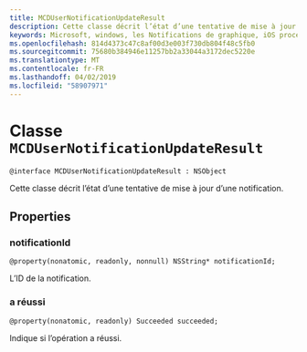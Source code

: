 ```yaml
---
title: MCDUserNotificationUpdateResult
description: Cette classe décrit l’état d’une tentative de mise à jour d’une notification.
keywords: Microsoft, windows, les Notifications de graphique, iOS procédures, procédures iPhone
ms.openlocfilehash: 814d4373c47c8af00d3e003f730db804f48c5fb0
ms.sourcegitcommit: 75680b384946e11257bb2a33044a3172dec5220e
ms.translationtype: MT
ms.contentlocale: fr-FR
ms.lasthandoff: 04/02/2019
ms.locfileid: "58907971"
---
```

# <a name="class-mcdusernotificationupdateresult"></a>Classe `MCDUserNotificationUpdateResult`

```
@interface MCDUserNotificationUpdateResult : NSObject
```

Cette classe décrit l’état d’une tentative de mise à jour d’une notification.

## <a name="properties"></a>Properties

### <a name="notificationid"></a>notificationId
`@property(nonatomic, readonly, nonnull) NSString* notificationId;`

L’ID de la notification.

### <a name="succeeded"></a>a réussi
`@property(nonatomic, readonly) Succeeded succeeded;`

Indique si l’opération a réussi. 
